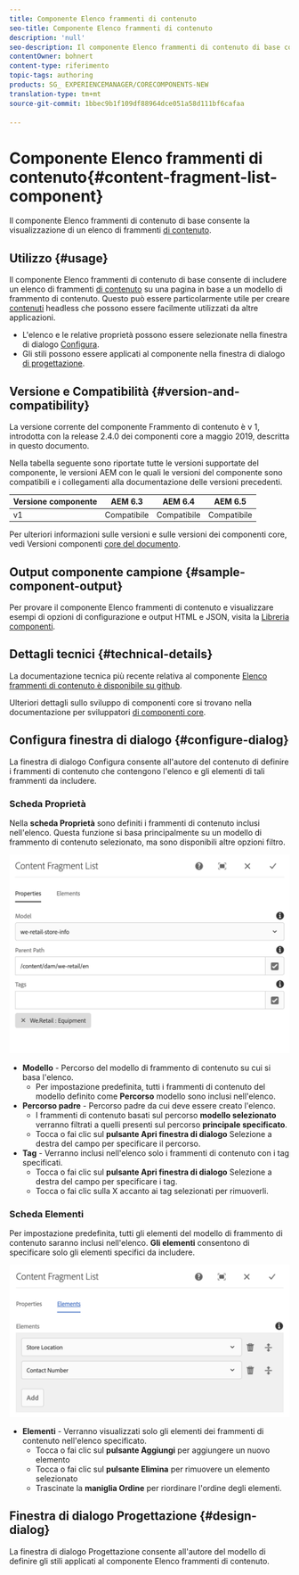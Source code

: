 ```yaml
---
title: Componente Elenco frammenti di contenuto
seo-title: Componente Elenco frammenti di contenuto
description: 'null'
seo-description: Il componente Elenco frammenti di contenuto di base consente la visualizzazione di un elenco di frammenti di contenuto.
contentOwner: bohnert
content-type: riferimento
topic-tags: authoring
products: SG_ EXPERIENCEMANAGER/CORECOMPONENTS-NEW
translation-type: tm+mt
source-git-commit: 1bbec9b1f109df88964dce051a58d111bf6cafaa

---
```



# Componente Elenco frammenti di contenuto{#content-fragment-list-component}

Il componente Elenco frammenti di contenuto di base consente la visualizzazione di un elenco di frammenti [di contenuto](https://helpx.adobe.com/experience-manager/6-5/assets/using/content-fragments.html).

## Utilizzo {#usage}

Il componente Elenco frammenti di contenuto di base consente di includere un elenco di frammenti [di contenuto](https://helpx.adobe.com/experience-manager/6-5/assets/using/content-fragments.html) su una pagina in base a un modello di frammento di contenuto. Questo può essere particolarmente utile per creare [contenuti](https://helpx.adobe.com/experience-manager/6-5/sites/developing/user-guide.html?topic=/experience-manager/6-5/sites/developing/morehelp/headless.ug.js) headless che possono essere facilmente utilizzati da altre applicazioni.

* L&#39;elenco e le relative proprietà possono essere selezionate nella finestra di dialogo [Configura](#configure-dialog).
* Gli stili possono essere applicati al componente nella finestra di dialogo [di progettazione](#design-dialog).

## Versione e Compatibilità {#version-and-compatibility}

La versione corrente del componente Frammento di contenuto è v 1, introdotta con la release 2.4.0 dei componenti core a maggio 2019, descritta in questo documento.

Nella tabella seguente sono riportate tutte le versioni supportate del componente, le versioni AEM con le quali le versioni del componente sono compatibili e i collegamenti alla documentazione delle versioni precedenti.

| Versione componente | AEM 6.3 | AEM 6.4 | AEM 6.5 |
|--- |--- |--- |---|
| v1 | Compatibile | Compatibile | Compatibile |

Per ulteriori informazioni sulle versioni e sulle versioni dei componenti core, vedi Versioni componenti [core del documento](versions.md).

## Output componente campione {#sample-component-output}

Per provare il componente Elenco frammenti di contenuto e visualizzare esempi di opzioni di configurazione e output HTML e JSON, visita la [Libreria componenti](http://opensource.adobe.com/aem-core-wcm-components/library/content-fragment-list.html).

## Dettagli tecnici {#technical-details}

La documentazione tecnica più recente relativa al componente [Elenco frammenti di contenuto è disponibile su github](https://github.com/adobe/aem-core-wcm-components/blob/master/content/src/content/jcr_root/apps/core/wcm/components/contentfragmentlist/v1/contentfragmentlist).

Ulteriori dettagli sullo sviluppo di componenti core si trovano nella documentazione per sviluppatori [di componenti core](developing.md).

## Configura finestra di dialogo {#configure-dialog}

La finestra di dialogo Configura consente all&#39;autore del contenuto di definire i frammenti di contenuto che contengono l&#39;elenco e gli elementi di tali frammenti da includere.

### Scheda Proprietà

Nella **scheda Proprietà** sono definiti i frammenti di contenuto inclusi nell&#39;elenco. Questa funzione si basa principalmente su un modello di frammento di contenuto selezionato, ma sono disponibili altre opzioni filtro.

![](assets/screen-shot-2019-05-08-10.47.19.png)

* **Modello** - Percorso del modello di frammento di contenuto su cui si basa l&#39;elenco.
   * Per impostazione predefinita, tutti i frammenti di contenuto del modello definito come **Percorso** modello sono inclusi nell&#39;elenco.
* **Percorso padre** - Percorso padre da cui deve essere creato l&#39;elenco.
   * I frammenti di contenuto basati sul percorso **modello selezionato** verranno filtrati a quelli presenti sul percorso **principale specificato**.
   * Tocca o fai clic sul **pulsante Apri finestra di dialogo** Selezione a destra del campo per specificare il percorso.
* **Tag** - Verranno inclusi nell&#39;elenco solo i frammenti di contenuto con i tag specificati.
   * Tocca o fai clic sul **pulsante Apri finestra di dialogo** Selezione a destra del campo per specificare i tag.
   * Tocca o fai clic sulla X accanto ai tag selezionati per rimuoverli.


### Scheda Elementi

Per impostazione predefinita, tutti gli elementi del modello di frammento di contenuto saranno inclusi nell&#39;elenco. **Gli elementi** consentono di specificare solo gli elementi specifici da includere.

![](assets/screen-shot-2019-05-08-10.47.34.png)

* **Elementi** - Verranno visualizzati solo gli elementi dei frammenti di contenuto nell&#39;elenco specificato.
   * Tocca o fai clic sul **pulsante Aggiungi** per aggiungere un nuovo elemento
   * Tocca o fai clic sul **pulsante Elimina** per rimuovere un elemento selezionato
   * Trascinate la **maniglia Ordine** per riordinare l&#39;ordine degli elementi.

## Finestra di dialogo Progettazione {#design-dialog}

La finestra di dialogo Progettazione consente all&#39;autore del modello di definire gli stili applicati al componente Elenco frammenti di contenuto.